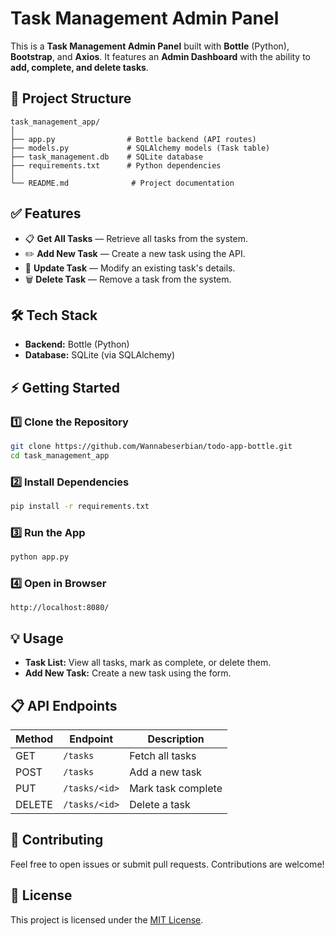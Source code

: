 # Task Management Admin Panel

This is a **Task Management Admin Panel** built with **Bottle** (Python), **Bootstrap**, and **Axios**. It features an **Admin Dashboard** with the ability to **add, complete, and delete tasks**.

## 📁 Project Structure

```
task_management_app/
│
├── app.py                # Bottle backend (API routes)
├── models.py             # SQLAlchemy models (Task table)
├── task_management.db    # SQLite database
├── requirements.txt      # Python dependencies
│
└── README.md              # Project documentation
```

## ✅ Features

- 📋 **Get All Tasks** — Retrieve all tasks from the system.
- ✏️ **Add New Task** — Create a new task using the API.
- 🔄 **Update Task** — Modify an existing task's details.
- 🗑️ **Delete Task** — Remove a task from the system.

## 🛠️ Tech Stack

- **Backend:** Bottle (Python)
- **Database:** SQLite (via SQLAlchemy)

## ⚡ Getting Started

### 1️⃣ Clone the Repository

```bash
git clone https://github.com/Wannabeserbian/todo-app-bottle.git
cd task_management_app
```

### 2️⃣ Install Dependencies

```bash
pip install -r requirements.txt
```

### 3️⃣ Run the App

```bash
python app.py
```

### 4️⃣ Open in Browser

```
http://localhost:8080/
```

## 💡 Usage

- **Task List:** View all tasks, mark as complete, or delete them.
- **Add New Task:** Create a new task using the form.

## 📋 API Endpoints

| Method | Endpoint      | Description        |
| ------ | ------------- | ------------------ |
| GET    | `/tasks`      | Fetch all tasks    |
| POST   | `/tasks`      | Add a new task     |
| PUT    | `/tasks/<id>` | Mark task complete |
| DELETE | `/tasks/<id>` | Delete a task      |

## 💬 Contributing

Feel free to open issues or submit pull requests. Contributions are welcome!

## 📝 License

This project is licensed under the [MIT License](LICENSE).

